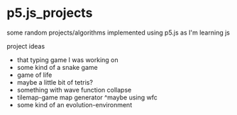 # p5.js_projects
some random projects/algorithms implemented using p5.js as I'm learning js


project ideas
- that typing game I was working on
- some kind of a snake game
- game of life
- maybe a little bit of tetris?
- something with wave function collapse
- tilemap-game map generator ^maybe using wfc
- some kind of an evolution-environment
